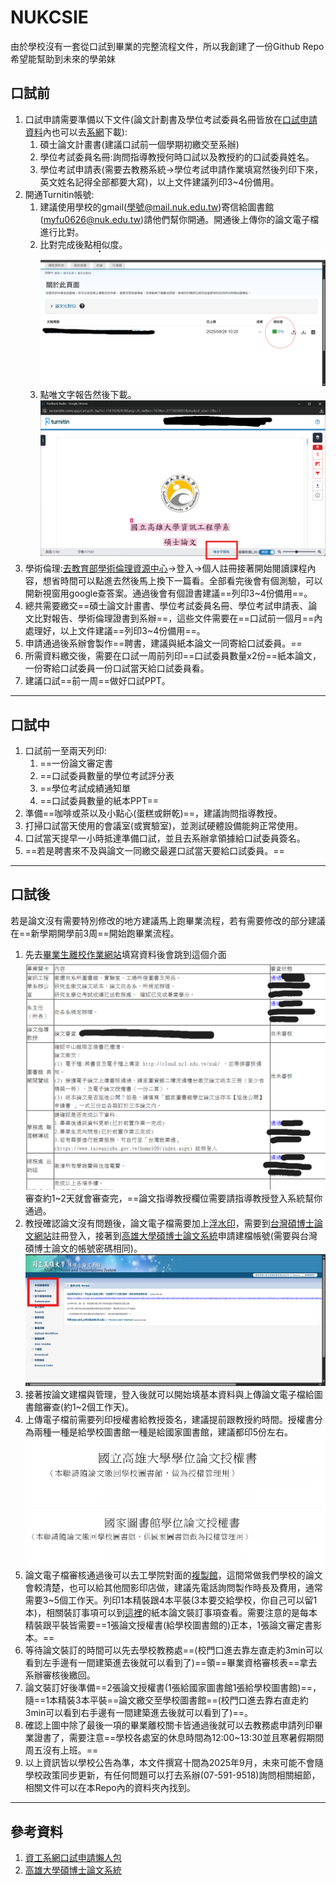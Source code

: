 # NUKCSIE
由於學校沒有一套從口試到畢業的完整流程文件，所以我創建了一份Github Repo希望能幫助到未來的學弟妹
## 口試前
1. 口試申請需要準備以下文件(論文計劃書及學位考試委員名冊皆放在[口試申請資料](口試申請資料/README.md)內也可以去[系網](https://www.csie.nuk.edu.tw/links/13)下載):
	1. 碩士論文計畫書(建議口試前一個學期初繳交至系辦)
	2. 學位考試委員名冊:詢問指導教授何時口試以及教授約的口試委員姓名。
	3. 學位考試申請表(需要去教務系統->學位考試申請作業填寫然後列印下來，英文姓名記得全部都要大寫)，以上文件建議列印3~4份備用。
2. 開通Turnitin帳號:
	1. 建議使用學校的gmail(學號@mail.nuk.edu.tw)寄信給圖書館(myfu0626@nuk.edu.tw)請他們幫你開通。開通後上傳你的論文電子檔進行比對。
	2. 比對完成後點相似度。![](./turnitin比對/trunitin1.png)
	3. 點唯文字報告然後下載。![](./turnitin比對/trunitin2.png)
3. 學術倫理:[去教育部學術倫理資源中心](https://ethics.moe.edu.tw/)->登入->個人註冊接著開始閱讀課程內容，想省時間可以點進去然後馬上換下一篇看。全部看完後會有個測驗，可以開新視窗用google查答案。通過後會有個證書建議==列印3~4份備用==。
4. 總共需要繳交==碩士論文計畫書、學位考試委員名冊、學位考試申請表、論文比對報告、學術倫理證書到系辦==，這些文件需要在==口試前一個月==內處理好，以上文件建議==列印3~4份備用==。
5. 申請通過後系辦會製作==聘書，建議與紙本論文一同寄給口試委員。==
6. 所需資料繳交後，需要在口試一周前列印==口試委員數量x2份==紙本論文，一份寄給口試委員一份口試當天給口試委員看。
7. 建議口試==前一周==做好口試PPT。
---
## 口試中
1. 口試前一至兩天列印:
	1. ==一份論文審定書
	2. ==口試委員數量的學位考試評分表
	3. ==學位考試成績通知單
	4. ==口試委員數量的紙本PPT==
2. 準備==咖啡或茶以及小點心(蛋糕或餅乾)==，建議詢問指導教授。
3. 打掃口試當天使用的會議室(或實驗室)，並測試硬體設備能夠正常使用。
4. 口試當天提早一小時抵達準備口試，並且去系辦拿領據給口試委員簽名。
5. ==若是聘書來不及與論文一同繳交最遲口試當天要給口試委員。==
---
## 口試後
若是論文沒有需要特別修改的地方建議馬上跑畢業流程，若有需要修改的部分建議在==新學期開學前3周==開始跑畢業流程。
1. 先去[畢業生離校作業網站](https://webap.nuk.edu.tw/leave/)填寫資料後會跳到這個介面![](./畢業流程/離校手續.png)審查約1~2天就會審查完，==論文指導教授欄位需要請指導教授登入系統幫你通過。
2. 教授確認論文沒有問題後，論文電子檔需要加上[浮水印](論文列印/國立高雄大學浮水印.jpg)，需要到[台灣碩博士論文網站](https://ndltd.ncl.edu.tw/cgi-bin/gs32/gsweb.cgi/login?o=dwebmge)註冊登入，接著到[高雄大學碩博士論文系統](https://cloud.ncl.edu.tw/nuk/)申請建檔帳號(需要與台灣碩博士論文的帳號密碼相同)。![](./畢業流程/申請建檔.png)
3. 接著按論文建檔與管理，登入後就可以開始填基本資料與上傳論文電子檔給圖書館審查(約1~2個工作天)。
4. 上傳電子檔前需要列印授權書給教授簽名，建議提前跟教授約時間。授權書分為兩種一種是給學校圖書館一種是給國家圖書館，建議都印5份左右。![](./授權書範本/學校圖書館.png) ![](./授權書範本/國家圖書館.png)
5. 論文電子檔審核通過後可以去工學院對面的[複製館](https://maps.app.goo.gl/eTXZWDACjEyYD7Bs8)，這間常做我們學校的論文會較清楚，也可以給其他間影印店做，建議先電話詢問製作時長及費用，通常需要3~5個工作天。列印1本精裝跟4本平裝(3本要交給學校，你自己可以留1本)，相關裝訂事項可以到[這裡](https://cloud.ncl.edu.tw/nuk/upload.php)的紙本論文裝訂事項查看。需要注意的是每本精裝跟平裝皆需要==1張論文授權書(給學校圖書館的)正本，1張論文審定書影本。==
6. 等待論文裝訂的時間可以先去學校教務處==(校門口進去靠左直走約3min可以看到左手邊有一間建築進去後就可以看到了)==領==畢業資格審核表==拿去系辦審核後繳回。
7. 論文裝訂好後準備==2張論文授權書(1張給國家圖書館1張給學校圖書館)==，隨==1本精裝3本平裝==論文繳交至學校圖書館==(校門口進去靠右直走約3min可以看到右手邊有一間建築進去後就可以看到了)==。
8. 確認上圖中除了最後一項的畢業離校關卡皆通過後就可以去教務處申請列印畢業證書了，需要注意==學校各處室的休息時間為12:00~13:30並且寒暑假期間周五沒有上班。==
9. 以上資訊皆以學校公告為準，本文件撰寫十間為2025年9月，未來可能不會隨學校政策同步更新，有任何問題可以打去系辦(07-591-9518)詢問相關細節，相關文件可以在本Repo內的資料夾內找到。
---
## 參考資料
1. [資工系網口試申請懶人包](https://wry-path-41f.notion.site/717e45b893014cee817e3328410c9cee)
2. [高雄大學碩博士論文系統](https://cloud.ncl.edu.tw/nuk/upload.php)